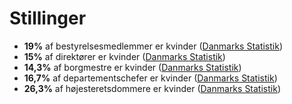# Stillinger

* **19%** af bestyrelsesmedlemmer er kvinder ([Danmarks Statistik](https://www.statistikbanken.dk/LIGEDI6))
* **15%** af direktører er kvinder ([Danmarks Statistik](https://www.statistikbanken.dk/LIGEDI6))
* **14,3%** af borgmestre er kvinder ([Danmarks Statistik](https://www.statistikbanken.dk/LIGEDI5))
* **16,7%** af departementschefer er kvinder ([Danmarks Statistik](https://www.statistikbanken.dk/LIGEDI5))
* **26,3%** af højesteretsdommere er kvinder ([Danmarks Statistik](https://www.statistikbanken.dk/LIGEDI5))
